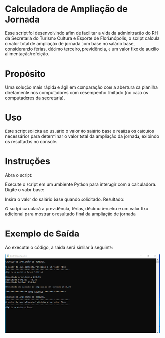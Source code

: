 # Calculadora de Ampliação de Jornada
Esse script foi desenvolvindo afim de facilitar a vida da adminitração do RH da Secretaria do Turismo Cultura e Esporte de Florianópolis, o script calcula o valor total de ampliação de jornada com base no salário base, considerando férias, décimo terceiro, previdência, e um valor fixo de auxílio alimentação/refeição.

# Propósito
Uma solução mais rápida e ágil em comparação com a abertura da planilha diretamente nos computadores com desempenho limitado (no caso os computadores da secretaria). 

# Uso
Este script solicita ao usuário o valor do salário base e realiza os cálculos necessários para determinar o valor total da ampliação da jornada, exibindo os resultados no console.

# Instruções
Abra o script:

Execute o script em um ambiente Python para interagir com a calculadora.
Digite o valor base:

Insira o valor do salário base quando solicitado.
Resultado:

O script calculará a previdência, férias, décimo terceiro e um valor fixo adicional para mostrar o resultado final da ampliação de jornada

# Exemplo de Saída
Ao executar o código, a saída será similar à seguinte:

![Projeto Rodando](img/img.png)

